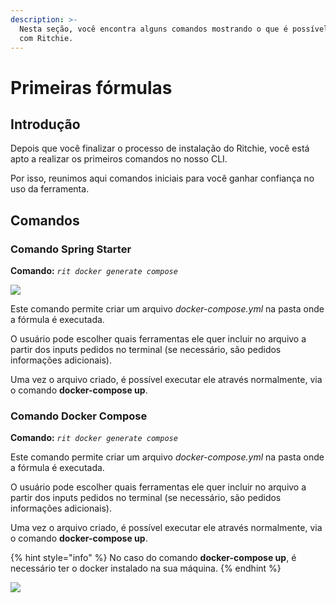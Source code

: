 ```yaml
---
description: >-
  Nesta seção, você encontra alguns comandos mostrando o que é possível realizar
  com Ritchie.
---
```


# Primeiras fórmulas

## **Introdução** 

Depois que você finalizar o processo de instalação do Ritchie, você está apto a realizar os primeiros comandos no nosso CLI. 

Por isso, reunimos aqui comandos iniciais para você ganhar confiança no uso da ferramenta. 

## **Comandos** 

### **Comando Spring Starter**

**Comando:** _`rit docker generate compose`_

![](https://lh6.googleusercontent.com/X5kec7ahhVEKNLx8CBJZhZuX7c_yiDcRe4ZJuEcziuGYMgunrFtx82Kq56SNti6DQsB9FK0iNSOG4ALQ-qAbC6TFVllIsksWuQpeRe0jZoDO-1Bmfp2QTvyFloAyFvFG42_O0NWN)

Este comando permite criar um arquivo _docker-compose.yml_ na pasta onde a fórmula é executada. 

O usuário pode escolher quais ferramentas ele quer incluir no arquivo a partir dos inputs pedidos no terminal \(se necessário, são pedidos informações adicionais\).

Uma vez o arquivo criado, é possível executar ele através normalmente, via o comando **docker-compose up**.



### Comando Docker Compose 

**Comando:** _`rit docker generate compose`_

Este comando permite criar um arquivo _docker-compose.yml_ na pasta onde a fórmula é executada. 

O usuário pode escolher quais ferramentas ele quer incluir no arquivo a partir dos inputs pedidos no terminal \(se necessário, são pedidos informações adicionais\).

Uma vez o arquivo criado, é possível executar ele através normalmente, via o comando **docker-compose up**.

{% hint style="info" %}
No caso do comando **docker-compose up**, é necessário ter o docker instalado na sua máquina.
{% endhint %}



![](https://lh4.googleusercontent.com/_U93uVcs1Tu9TIUy59wuVfDCKgHbqO-lt5pPPSmlmDqwaFG1oew-nG_ntixSNFVRvmknMNca0X2G5WhYAowGS84V3Bf1OCZmurcCnK-Xkn9HZkf67ZWe6Jy6Wi2f9BNL6ggdO4sI)

